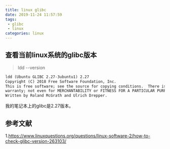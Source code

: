 ```yaml
---
title: linux glibc
date: 2019-11-24 11:57:59
tags:
 - glibc
 - linux
categories: linux
---
```


## 查看当前linux系统的glibc版本
> ldd --version
``` txt
ldd (Ubuntu GLIBC 2.27-3ubuntu1) 2.27
Copyright (C) 2018 Free Software Foundation, Inc.
This is free software; see the source for copying conditions.  There is NO
warranty; not even for MERCHANTABILITY or FITNESS FOR A PARTICULAR PURPOSE.
Written by Roland McGrath and Ulrich Drepper.
```
我的笔记本上的glibc是2.27版本。

## 参考文献
1.https://www.linuxquestions.org/questions/linux-software-2/how-to-check-glibc-version-263103/
